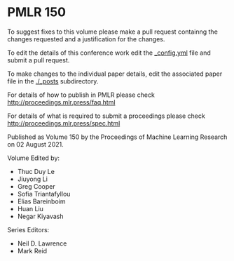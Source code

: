 # PMLR 150

To suggest fixes to this volume please make a pull request containng the changes requested and a justification for the changes.

To edit the details of this conference work edit the [_config.yml](./_config.yml) file and submit a pull request.

To make changes to the individual paper details, edit the associated paper file in the [./_posts](./_posts) subdirectory.

For details of how to publish in PMLR please check http://proceedings.mlr.press/faq.html

For details of what is required to submit a proceedings please check http://proceedings.mlr.press/spec.html



Published as Volume 150 by the Proceedings of Machine Learning Research on 02 August 2021.

Volume Edited by:
  * Thuc Duy Le
  * Jiuyong Li
  * Greg Cooper
  * Sofia Triantafyllou
  * Elias Bareinboim
  * Huan Liu
  * Negar Kiyavash

Series Editors:
  * Neil D. Lawrence
  * Mark Reid

